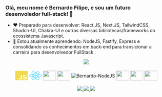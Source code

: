### Olá, meu nome é Bernardo Filipe, e sou um futuro desenvoledor full-stack! 👋
- ❤️ Preparado para desenvolver: React.JS, Next.JS, TailwindCSS, Shadcn-UI, Chakra-UI e outras diversas bibliotecas/frameworks do ecossistema Javascript.
- 🌱 Estou atualmente aprendendo: NodeJS, Fastify, Express e consolidando os conhecimentos em back-end para transicionar a carreira para desenvolvedor FullStack .

<div align='center'>
<img height="180em" src="https://github-readme-stats.vercel.app/api?username=bernardofofg&show_icons=true&theme=gotham"/>
</div>

  <div style="display: inline_block" align="center"><br>
  <img align="center" alt="Bernardo-Js" height="30" width="40" src="https://raw.githubusercontent.com/devicons/devicon/master/icons/javascript/javascript-plain.svg">
  <img align="center" alt="Bernardo-React" height="30" width="40" src="https://raw.githubusercontent.com/devicons/devicon/master/icons/react/react-original.svg">
  <img align="center" height="30" width="40" src="https://devicon-website.vercel.app/api/nextjs/original.svg?color=%23FFFFFF"></img>
  <img  align="center" height="30" width="40" src="https://devicon-website.vercel.app/api/tailwindcss/plain.svg"></img>
  <img align="center" alt="Bernardo-NodeJS" height="30" width="40" src="https://cdn.jsdelivr.net/gh/devicons/devicon/icons/nodejs/nodejs-original.svg" />
  <img align="center" height="30" width="40" src="https://devicon-website.vercel.app/api/express/original.svg?color=%23FFFFFF"/>
  <img  align="center" height="30" width="40" src="https://devicon-website.vercel.app/api/mongodb/plain-wordmark.svg"></img>
  <img align="center" height="30" width="40" src="https://devicon-website.vercel.app/api/git/original.svg"></img>
    
</div>
  <br>
<div align="center">
  <a href="https://instagram.com/BernardoFOFG" target="_blank">
    <img src="https://img.shields.io/badge/-Instagram-%23E4405F?style=for-the-badge&logo=instagram&logoColor=white" target="_blank">
  </a> 
  <a href = "mailto:bernardofofg@gmail.com">
    <img src="https://img.shields.io/badge/-Gmail-%23333?style=for-the-badge&logo=gmail&logoColor=white" target="_blank">
  </a>
  <a href="https://www.linkedin.com/in/bernardofofg" target="_blank">
    <img src="https://img.shields.io/badge/-LinkedIn-%230077B5?style=for-the-badge&logo=linkedin&logoColor=white" target="_blank">
  </a>
  </div>
